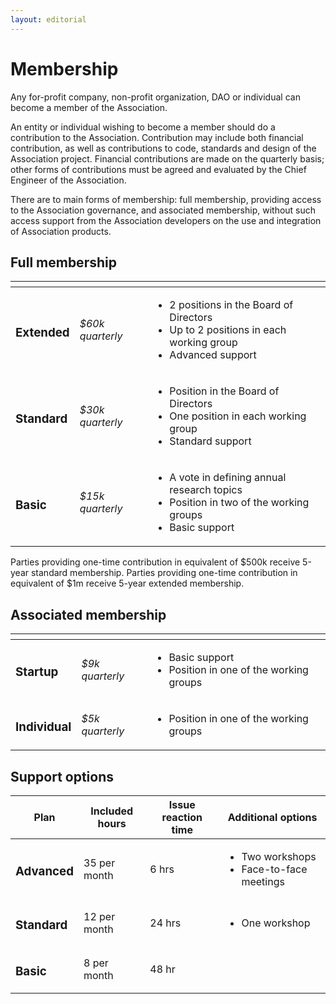 ```yaml
---
layout: editorial
---
```


# Membership

Any for-profit company, non-profit organization, DAO or individual can become a member of the Association.

An entity or individual wishing to become a member should do a contribution to the Association. Contribution may include both financial contribution, as well as contributions to code, standards and design of the Association project. Financial contributions are made on the quarterly basis; other forms of contributions must be agreed and evaluated by the Chief Engineer of the Association.

There are to main forms of membership: full membership, providing access to the Association governance, and associated membership, without such access support from the Association developers on the use and integration of Association products.

## Full membership&#x20;

<table data-view="cards"><thead><tr><th></th><th></th><th></th></tr></thead><tbody><tr><td><h3>Extended</h3></td><td><em>$60k quarterly</em></td><td><ul><li>2 positions in the Board of Directors</li><li>Up to 2 positions in each working group</li><li>Advanced support</li></ul></td></tr><tr><td><h3>Standard</h3></td><td><em>$30k quarterly</em></td><td><ul><li>Position in the Board of Directors</li><li>One position in each working group</li><li>Standard support</li></ul></td></tr><tr><td><h3>Basic</h3></td><td><em>$15k quarterly</em></td><td><ul><li>A vote in defining annual research topics</li><li>Position in two of the working groups</li><li>Basic support</li></ul></td></tr></tbody></table>

Parties providing one-time contribution in equivalent of $500k receive 5-year standard membership. Parties providing one-time contribution in equivalent of $1m receive 5-year extended  membership.

## Associated membership

<table data-view="cards"><thead><tr><th></th><th></th><th></th></tr></thead><tbody><tr><td><h3>Startup</h3></td><td><em>$9k quarterly</em></td><td><ul><li>Basic support</li><li>Position in one of the working groups</li></ul></td></tr><tr><td><h3>Individual</h3></td><td><em>$5k quarterly</em></td><td><ul><li>Position in one of the working groups</li></ul></td></tr></tbody></table>

## Support options

<table data-full-width="false"><thead><tr><th>Plan</th><th>Included hours</th><th>Issue reaction time</th><th>Additional options</th></tr></thead><tbody><tr><td><h3>Advanced</h3></td><td>35 per month</td><td>6 hrs</td><td><ul><li>Two workshops</li><li>Face-to-face meetings</li></ul></td></tr><tr><td><h3>Standard</h3></td><td>12 per month</td><td>24 hrs</td><td><ul><li>One workshop</li></ul></td></tr><tr><td><h3>Basic</h3></td><td>8 per month</td><td>48 hr</td><td></td></tr></tbody></table>
